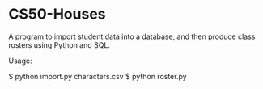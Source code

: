 # CS50-Houses
A program to import student data into a database, and then produce class rosters using Python and SQL.

Usage:

$ python import.py characters.csv
$ python roster.py <house>
